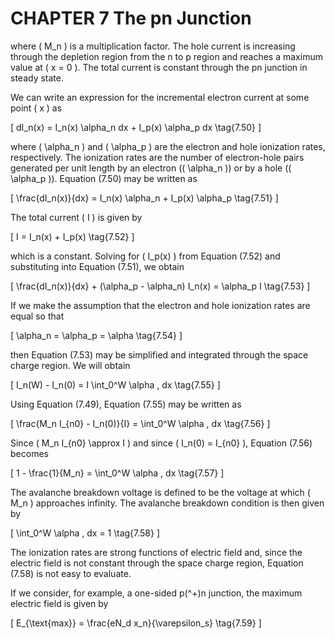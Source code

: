 # CHAPTER 7 The pn Junction

where \( M_n \) is a multiplication factor. The hole current is increasing through the depletion region from the n to p region and reaches a maximum value at \( x = 0 \). The total current is constant through the pn junction in steady state.

We can write an expression for the incremental electron current at some point \( x \) as

\[
dI_n(x) = I_n(x) \alpha_n dx + I_p(x) \alpha_p dx \tag{7.50}
\]

where \( \alpha_n \) and \( \alpha_p \) are the electron and hole ionization rates, respectively. The ionization rates are the number of electron-hole pairs generated per unit length by an electron (\( \alpha_n \)) or by a hole (\( \alpha_p \)). Equation (7.50) may be written as

\[
\frac{dI_n(x)}{dx} = I_n(x) \alpha_n + I_p(x) \alpha_p \tag{7.51}
\]

The total current \( I \) is given by

\[
I = I_n(x) + I_p(x) \tag{7.52}
\]

which is a constant. Solving for \( I_p(x) \) from Equation (7.52) and substituting into Equation (7.51), we obtain

\[
\frac{dI_n(x)}{dx} + (\alpha_p - \alpha_n) I_n(x) = \alpha_p I \tag{7.53}
\]

If we make the assumption that the electron and hole ionization rates are equal so that

\[
\alpha_n = \alpha_p = \alpha \tag{7.54}
\]

then Equation (7.53) may be simplified and integrated through the space charge region. We will obtain

\[
I_n(W) - I_n(0) = I \int_0^W \alpha \, dx \tag{7.55}
\]

Using Equation (7.49), Equation (7.55) may be written as

\[
\frac{M_n I_{n0} - I_n(0)}{I} = \int_0^W \alpha \, dx \tag{7.56}
\]

Since \( M_n I_{n0} \approx I \) and since \( I_n(0) = I_{n0} \), Equation (7.56) becomes

\[
1 - \frac{1}{M_n} = \int_0^W \alpha \, dx \tag{7.57}
\]

The avalanche breakdown voltage is defined to be the voltage at which \( M_n \) approaches infinity. The avalanche breakdown condition is then given by

\[
\int_0^W \alpha \, dx = 1 \tag{7.58}
\]

The ionization rates are strong functions of electric field and, since the electric field is not constant through the space charge region, Equation (7.58) is not easy to evaluate.

If we consider, for example, a one-sided p\(^+\)n junction, the maximum electric field is given by

\[
E_{\text{max}} = \frac{eN_d x_n}{\varepsilon_s} \tag{7.59}
\]
